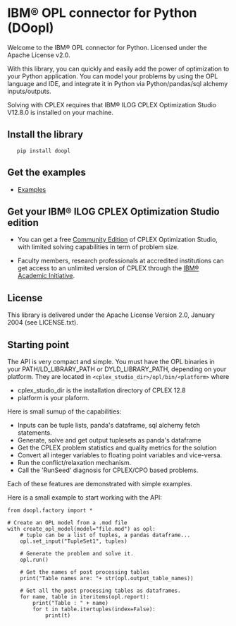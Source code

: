 # IBM&reg; OPL connector for Python (DOopl)

Welcome to the IBM&reg; OPL connector for Python.
Licensed under the Apache License v2.0.

With this library, you can quickly and easily add the power of optimization to
your Python application. You can model your problems by using the OPL language and IDE, and integrate it in Python via Python/pandas/sql alchemy inputs/outputs.

Solving with CPLEX requires that IBM&reg; ILOG CPLEX Optimization Studio V12.8.0 is installed on your machine.

## Install the library

```
   pip install doopl
```

## Get the examples

* [Examples](https://github.com/IBMDecisionOptimization/doopl-examples)

## Get your IBM&reg; ILOG CPLEX Optimization Studio edition

- You can get a free [Community Edition](http://www-01.ibm.com/software/websphere/products/optimization/cplex-studio-community-edition)
 of CPLEX Optimization Studio, with limited solving capabilities in term of problem size.

- Faculty members, research professionals at accredited institutions can get access to an unlimited version of CPLEX through the
 [IBM&reg; Academic Initiative](http://www-304.ibm.com/ibm/university/academic/pub/page/ban_ilog_programming).

## License

This library is delivered under the  Apache License Version 2.0, January 2004 (see LICENSE.txt).

## Starting point

The API is very compact and simple.
You must have the OPL binaries in your PATH/LD_LIBRARY_PATH or DYLD_LIBRARY_PATH, depending on your platform.
They are located in <code>&lt;cplex_studio_dir&gt;/opl/bin/&lt;platform&gt;</code> where
   * cplex_studio_dir is the installation directory of CPLEX 12.8
   * platform is your plaform.

Here is small sumup of the capabilities:
   * Inputs can be tuple lists, panda's dataframe, sql alchemy fetch statements.
   * Generate, solve and get output tuplesets as panda's dataframe
   * Get the CPLEX problem statistics and quality metrics for the solution
   * Convert all integer variables to floating point variables and vice-versa.
   * Run the conflict/relaxation mechanism.
   * Call the 'RunSeed' diagnosis for CPLEX/CPO based problems.

Each of these features are demonstrated with simple examples.

Here is a small example to start working with the API:

    from doopl.factory import *

    # Create an OPL model from a .mod file
    with create_opl_model(model="file.mod") as opl:
        # tuple can be a list of tuples, a pandas dataframe...
        opl.set_input("TupleSet1", tuples)

        # Generate the problem and solve it.
        opl.run()

        # Get the names of post processing tables
        print("Table names are: "+ str(opl.output_table_names))

        # Get all the post processing tables as dataframes.
        for name, table in iteritems(opl.report):
            print("Table : " + name)
            for t in table.itertuples(index=False):
                print(t)